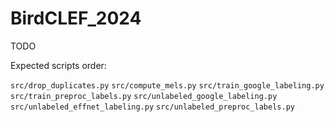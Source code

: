 # BirdCLEF_2024
TODO

Expected scripts order:

`src/drop_duplicates.py`
`src/compute_mels.py`
`src/train_google_labeling.py`
`src/train_preproc_labels.py`
`src/unlabeled_google_labeling.py`
`src/unlabeled_effnet_labeling.py`
`src/unlabeled_preproc_labels.py`
